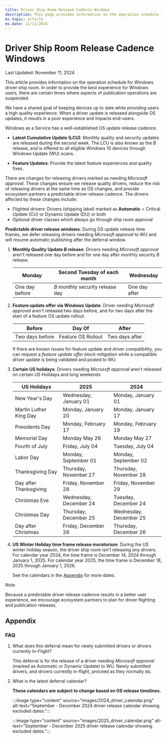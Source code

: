 ```yaml
---
title: Driver Ship Room Release Cadence Windows
description: This page provides information on the operation schedule for driver ship room. In order to provide the best experience for Windows users, there are certain times where aspects of publication operations are suspended.
ms.topic: article
ms.date: 11/11/2024
---
```


# Driver Ship Room Release Cadence Windows

Last Updated: November 11, 2024

This article provides information on the operation schedule for Windows driver ship room. In order to provide the best experience for Windows users, there are certain times where aspects of publication operations are suspended.

We have a shared goal of keeping devices up to date while providing users a high quality experience. When a driver update is released alongside OS updates, it results in a poor experience and impacts end-users.

Windows as a Service has a well-established OS update release cadence.

- **Latest Cumulative Update (LCU)**: Monthly quality and security updates are released during the second week. The LCU is also known as the *B* release, and is offered to all eligible Windows 10 devices through Windows Update (WU) scans.

- **Feature Updates**: Provide the latest feature experiences and quality fixes.

There are changes for releasing drivers marked as needing *Microsoft approval*. These changes ensure we release quality drivers, reduce the risk of releasing drivers at the same time as OS changes, and provide ecosystem partners a predictable driver release cadence. The drivers affected by these changes include:

- Flighted drivers: Drivers (shipping label) marked as **Automatic** = Critical Update (CU) or Dynamic Update (DU) or both
- Optional driver classes which always go through ship room approval

**Predictable driver release windows**: During OS update release time frames, we defer releasing drivers needing *Microsoft approval* to WU and will resume automatic publishing after the deferral window.

1. **Monthly Quality Update *B* release**: Drivers needing *Microsoft approval* aren't released one day before and for one day after monthly security *B* release.

    | Monday | Second Tuesday of each month | Wednesday |
    |--|--|--|
    | One day before | *B* monthly security release day | One day after |

1. **Feature update offer via Windows Update**: Driver needing *Microsoft approval* aren't released two days before, and for two days after the start of a feature OS update rollout.

    | Before | Day Of | After |
    |--|--|--|
    | Two days before | Feature OS Rollout | Two days after |

    If there are known issues for feature update and driver compatibility, you can request a *feature update offer block mitigation* while a compatible driver update is being validated and posted to WU.

1. **Certain US holidays**: Drivers needing *Microsoft approval* aren't released on certain US Holidays and long weekends

    | US Holidays | 2025 | 2024 |
    |--|--|--|
    | New Year's Day | Wednesday, January 01 | Monday, January 01 |
    | Martin Luther King Day | Monday, January 20 | Monday, January 17 |
    | Presidents Day | Monday, February 17 | Monday, February 19 |
    | Memorial Day | Monday May 26 | Monday May 27 |
    | Fourth of July | Friday, July 04 | Tuesday, July 04 |
    | Labor Day | Monday, September 01 | Monday, September 02 |
    | Thanksgiving Day | Thursday, November 27 | Thursday, November 28 |
    | Day after Thanksgiving | Friday, November 28 | Friday, November 29 |
    | Christmas Eve | Wednesday, December 24 | Tuesday, December 24 |
    | Christmas Day | Thursday, December 25 | Wednesday, December 25 |
    | Day after Christmas | Friday, December 26 | Thursday, December 26 |

1. **US Winter Holiday time frame release moratorium**: During the US winter holiday season, the driver ship room isn't releasing *any* drivers. For calendar year 2024, the time frame is December 14, 2024 through January 1, 2025. For calendar year 2025, the time frame is December 18, 2025 through January 1, 2026.

    See the calendars in the [Appendix](#appendix) for more dates.

> [!NOTE]
> Because a predictable driver release cadence results in a better user experience, we encourage ecosystem partners to plan for driver flighting and publication releases.

## Appendix

### FAQ

1. What does this deferral mean for newly submitted drivers or drivers currently In-Flight?

    This deferral is for the release of a driver needing *Microsoft approval* (marked as Automatic or Dynamic Update) to WU. Newly submitted drivers, and drivers currently in-flight, proceed as they normally do.

1. What is the latest deferral calendar?

    **These calendars are subject to change based on OS release timelines.**

    :::image type="content" source="images/2024_driver_calendar.png" alt-text="September - December 2024 driver release calendar showing excluded dates.":::

    :::image type="content" source="images/2025_driver_calendar.png" alt-text="September - December 2025 driver release calendar showing excluded dates.":::

